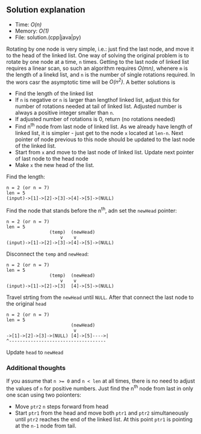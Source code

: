 ## Solution explanation
* Time: _O(n)_
* Memory: _O(1)_
* File: solution.(cpp|java|py)

Rotating by one node is very simple, i.e.: just find the last node, and move it to the head of the
linked list. One way of solving the original problem is to rotate by one node at a time, `n` times.
Getting to the last node of linked list requires a linear scan, so such an algorithm requires
_O(mn)_, whenere `m` is the length of a linekd list, and `n` is the number of single rotations
required. In the wors casr the asymptotic time will be _O(n<sup>2</sup>)_. A better solutions is

* Find the length of the linked list
* If `n` is negative or `n` is larger than lengthof linked list, adjust this for number of rotations
needed at tail of linked list. Adjusted number is always a positive integer smaller than `n`.
* If adjusted number of rotations is 0, return (no rotations needed)
* Find n<sup>th</sup> node from last node of linked list. As we already have length of linked list,
it is simpler - just get to the node `x` located at `len-n`. Next pointer of node previous to this node
should be updated to the last node of the linked list.
* Start from `x` and move to the last node of linked list. Update next pointer of last node to the head node
* Make `x` the new head of the list.


Find the length:
```
n = 2 (or n = 7)
len = 5
(input)->[1]->[2]->[3]->[4]->[5]->(NULL)
```

Find the node that stands before the n<sup>th</sup>, adn set the `newHead` pointer:
```
n = 2 (or n = 7)
len = 5
                (temp)  (newHead)
                    v    v
(input)->[1]->[2]->[3]->[4]->[5]->(NULL)
```

Disconnect the `temp` and `newHead`:
```
n = 2 (or n = 7)
len = 5
                (temp)  (newHead)
                    v    v
(input)->[1]->[2]->[3]  [4]->[5]->(NULL)
```

Travel strting from the `newHead` until `NULL`. After that connect the last node to the original `head`
```
n = 2 (or n = 7)
len = 5
                        (newHead)
                         v
->[1]->[2]->[3]->(NULL) [4]->[5]---->|
^------------------------------------
```

Update `head` to `newHead`

### Additional thoughts
If you assume that `n >= 0` and `n < len` at all times, there is no need to adjust the values of `n` for positive numbers.
Just find the n<sup>th</sup> node from last in only one scan using two poionters:
* Move `ptr2` `n` steps forward from head
* Start `ptr1` from the head and move both `ptr1` and `ptr2` simultaneously until `ptr2` reaches the end of the
linked list. At this point `ptr1` is pointing at the `n-1` node from tail.




